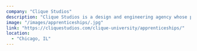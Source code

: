 ```yaml
---
company: "Clique Studios"
description: "Clique Studios is a design and engineering agency whose program trains apprentices with the skills necessary to get a role as a junior full-stack engineer at a small company or agency."
image: "/images/apprenticeships/.jpg"
link: "https://cliquestudios.com/clique-university/apprenticeships/"
location:
  - "Chicago, IL"
---
```

